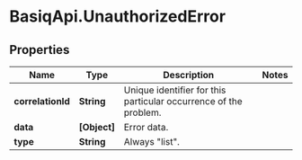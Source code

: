 # BasiqApi.UnauthorizedError

## Properties
Name | Type | Description | Notes
------------ | ------------- | ------------- | -------------
**correlationId** | **String** | Unique identifier for this particular occurrence of the problem. | 
**data** | **[Object]** | Error data. | 
**type** | **String** | Always \"list\". | 


